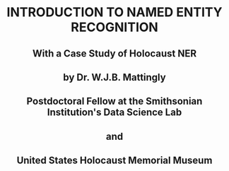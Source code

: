 # <p align="center">INTRODUCTION TO NAMED ENTITY RECOGNITION</p>
## <p align="center">With a Case Study of Holocaust NER</p>
## <p align="center">by Dr. W.J.B. Mattingly</p>
## <p align="center">Postdoctoral Fellow at the Smithsonian Institution's Data Science Lab</p>
## <p align="center">and</p>
## <p align="center">United States Holocaust Memorial Museum</p>
